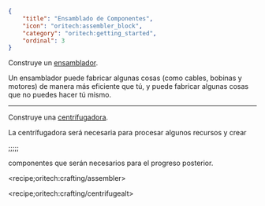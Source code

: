 ```json
{
	"title": "Ensamblado de Componentes",
	"icon": "oritech:assembler_block",
	"category": "oritech:getting_started",
	"ordinal": 3
}
```

Construye un [ensamblador](^oritech:processing/assembler).

Un ensamblador puede fabricar algunas cosas (como cables, bobinas y motores) de manera más eficiente que tú, y puede fabricar algunas cosas que no puedes hacer tú mismo.

---

Construye una [centrífugadora](^oritech:processing/centrifuge).

La centrífugadora será necesaria para procesar algunos recursos y crear

;;;;;

componentes que serán necesarios para el progreso posterior.

<recipe;oritech:crafting/assembler>

<recipe;oritech:crafting/centrifugealt>
